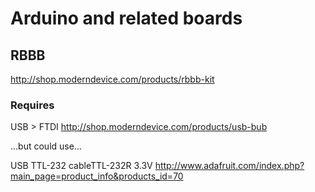 
# Arduino and related boards




## RBBB

http://shop.moderndevice.com/products/rbbb-kit

### Requires

USB > FTDI
http://shop.moderndevice.com/products/usb-bub

...but could use...

USB TTL-232 cableTTL-232R 3.3V
http://www.adafruit.com/index.php?main_page=product_info&products_id=70
